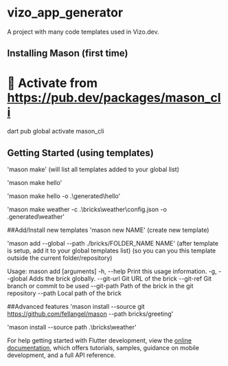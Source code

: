 # vizo_app_generator

A project with many code templates used in Vizo.dev.

## Installing Mason (first time)
# 🎯 Activate from https://pub.dev/packages/mason_cli
dart pub global activate mason_cli

## Getting Started (using templates)
'mason make'
(will list all templates added to your global list)

'mason make hello'

'mason make hello -o .\generated\hello'

'mason make weather -c .\bricks\weather\config.json -o .generated\weather'

##Add/Install new templates
'mason new NAME'
(create new template)

'mason add --global --path ./bricks/FOLDER_NAME NAME'
(after template is setup, add it to your global templates list)
(so you can you this template outside the current folder/repository)

Usage: mason add [arguments]
-h, --help       Print this usage information.
-g, --global     Adds the brick globally.
--git-url        Git URL of the brick
--git-ref        Git branch or commit to be used
--git-path       Path of the brick in the git repository
--path           Local path of the brick

##Advanced features
'mason install --source git https://github.com/fellangel/mason --path bricks/greeting'

'mason install --source path .\bricks\weather'


For help getting started with Flutter development, view the
[online documentation](https://docs.flutter.dev/), which offers tutorials,
samples, guidance on mobile development, and a full API reference.
